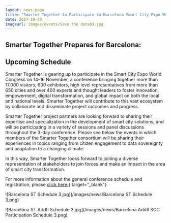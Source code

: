 ```yaml
---
layout: news-page
title: "Smarter Together to Participate in Barcelona Smart City Expo World Congress"
date: 2017-10-30
imageurl: images/events/Save the date03.jpg
---
```


<div class="multiline">
<h2><span class="ornament-news">Smarter Together Prepares for Barcelona:</span></h2>
<h2><span class="ornament-news">Upcoming Schedule</span></h2>
</div>

Smarter Together is gearing up to participate in the Smart City Expo World Congress on 14-16 November, a conference bringing together more than 17.000 visitors, 600 exhibitors, high level representatives from more than 650 cities and over 400 experts and thought leaders to foster innovation, empowerment, digital transformation, and global impact on both the local and national levels. Smarter Together will contribute to this vast ecosystem by collaborate and disseminate project outcomes and progress.

Smarter Together project partners are looking forward to sharing their expertise and specialization in the development of smart city solutions, and will be participating in a variety of sessions and panel discussions throughout the 3-day conference. Please see below the events in which members of the Smarter Together consortium will be sharing their experiences in topics ranging from citizen engagement to data sovereignty and adaptation to a changing climate.

In this way, Smarter Together looks forward to joining a diverse representation of stakeholders to join forces and make an impact in the area of smart city transformation.

For more information about the general conference schedule and registration, please [click here:](http://www.smartcityexpo.com/){:target="_blank"}

![Barcelona ST Schedule 3.jpg](/images/news/Barcelona ST Schedule 3.png)

![Barcelona ST Addtl Schedule 3.jpg](/images/news/Barcelona Addtl SCC Participation Schedule 3.png)
